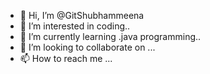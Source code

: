- 👋 Hi, I’m @GitShubhammeena
- 👀 I’m interested in coding..
- 🌱 I’m currently learning .java programming..
- 💞️ I’m looking to collaborate on ...
- 📫 How to reach me ...

<!---
GitShubhammeena/GitShubhammeena is a ✨ special ✨ repository because its `README.md` (this file) appears on your GitHub profile.
You can click the Preview link to take a look at your changes.
--->

